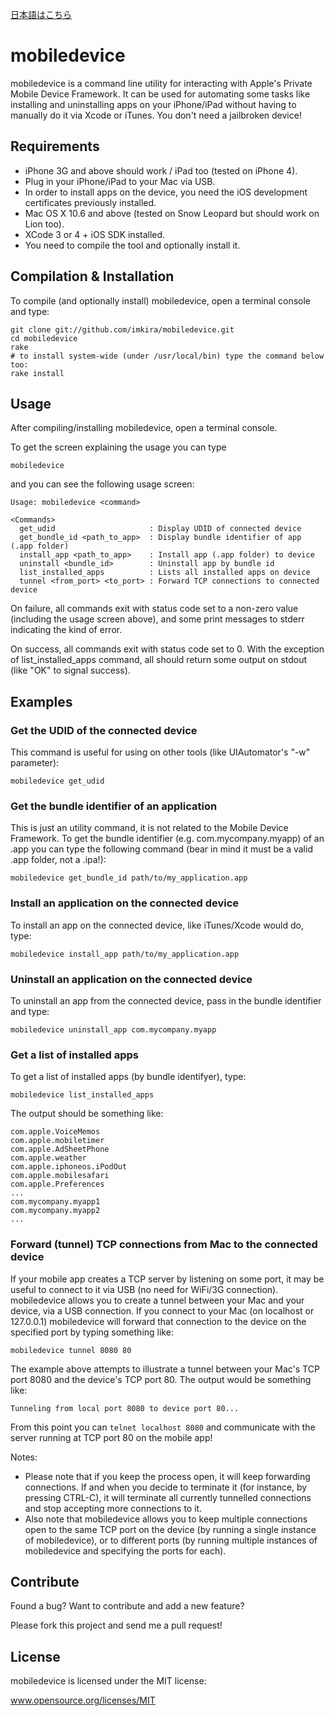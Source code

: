 [日本語はこちら](https://github.com/imkira/mobiledevice/blob/master/README_JP.md)

mobiledevice
============

mobiledevice is a command line utility for interacting with Apple's Private Mobile Device Framework.
It can be used for automating some tasks like installing and uninstalling apps on your iPhone/iPad
without having to manually do it via Xcode or iTunes.
You don't need a jailbroken device!

## Requirements

* iPhone 3G and above should work / iPad too (tested on iPhone 4).
* Plug in your iPhone/iPad to your Mac via USB.
* In order to install apps on the device, you need the iOS development certificates previously installed.
* Mac OS X 10.6 and above (tested on Snow Leopard but should work on Lion too).
* XCode 3 or 4 + iOS SDK installed.
* You need to compile the tool and optionally install it.

## Compilation & Installation

To compile (and optionally install) mobiledevice, open a terminal console and type:

```
git clone git://github.com/imkira/mobiledevice.git
cd mobiledevice
rake
# to install system-wide (under /usr/local/bin) type the command below too:
rake install
```

## Usage

After compiling/installing mobiledevice, open a terminal console.

To get the screen explaining the usage you can type

```
mobiledevice
```

and you can see the following usage screen:

```
Usage: mobiledevice <command>

<Commands>
  get_udid                     : Display UDID of connected device
  get_bundle_id <path_to_app>  : Display bundle identifier of app (.app folder)
  install_app <path_to_app>    : Install app (.app folder) to device
  uninstall <bundle_id>        : Uninstall app by bundle id
  list_installed_apps          : Lists all installed apps on device
  tunnel <from_port> <to_port> : Forward TCP connections to connected device
```

On failure, all commands exit with status code set to a non-zero value
(including the usage screen above), and some print messages to stderr
indicating the kind of error.

On success,  all commands exit with status code set to 0. With the exception
of list_installed_apps command, all should return some output on stdout 
(like "OK" to signal success).

## Examples

### Get the UDID of the connected device

This command is useful for using on other tools (like UIAutomator's "-w" parameter):

```
mobiledevice get_udid
```

### Get the bundle identifier of an application

This is just an utility command, it is not related to the Mobile Device Framework.
To get the bundle identifier (e.g. com.mycompany.myapp) of an .app you can type
the following command (bear in mind it must be a valid .app folder, not a .ipa!):

```
mobiledevice get_bundle_id path/to/my_application.app
```

### Install an application on the connected device

To install an app on the connected device, like iTunes/Xcode would do, type:

```
mobiledevice install_app path/to/my_application.app
```

### Uninstall an application on the connected device

To uninstall an app from the connected device, pass in the bundle identifier and type:

```
mobiledevice uninstall_app com.mycompany.myapp
```

### Get a list of installed apps

To get a list of installed apps (by bundle identifyer), type:

```
mobiledevice list_installed_apps
```

The output should be something like:

```
com.apple.VoiceMemos
com.apple.mobiletimer
com.apple.AdSheetPhone
com.apple.weather
com.apple.iphoneos.iPodOut
com.apple.mobilesafari
com.apple.Preferences
...
com.mycompany.myapp1
com.mycompany.myapp2
...
```

### Forward (tunnel) TCP connections from Mac to the connected device

If your mobile app creates a TCP server by listening on some port,
it may be useful to connect to it via USB (no need for WiFi/3G connection).
mobiledevice allows you to create a tunnel between your Mac and your device,
via a USB connection. If you connect to your Mac (on localhost or 127.0.0.1)
mobiledevice will forward that connection to the device on the specified port
by typing something like:

```
mobiledevice tunnel 8080 80
```

The example above attempts to illustrate a tunnel between your Mac's TCP port 8080
and the device's TCP port 80. The output would be something like:

```
Tunneling from local port 8080 to device port 80...
```

From this point you can `telnet localhost 8080` and communicate with the server
running at TCP port 80 on the mobile app!

Notes:

* Please note that if you keep the process open, it will keep forwarding connections.
If and when you decide to terminate it (for instance, by pressing CTRL-C), it will
terminate all currently tunnelled connections and stop accepting more connections to it.
* Also note that mobiledevice allows you to keep multiple connections open to the
same TCP port on the device (by running a single instance of mobiledevice), or to
different ports (by running multiple instances of mobiledevice and specifying the
ports for each). 

## Contribute

Found a bug? Want to contribute and add a new feature?

Please fork this project and send me a pull request!

## License

mobiledevice is licensed under the MIT license:

www.opensource.org/licenses/MIT

